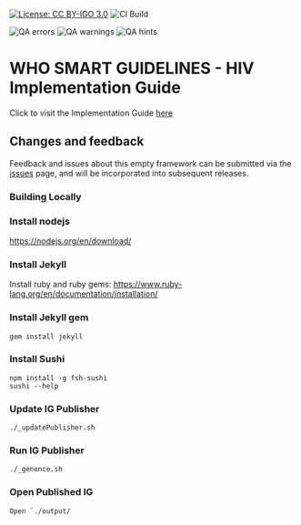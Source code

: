 <!--badges-->
[![License: CC BY-IGO 3.0](https://licensebuttons.net/l/by-nc/3.0/igo/80x15.png)](https://creativecommons.org/licenses/by/3.0/igo)
![CI Build](https://img.shields.io/github/actions/workflow/status/abertnamanya/smart-hiv/ghbuild.yml)  
   
![QA errors](https://img.shields.io/badge/dynamic/json?url=https%3A%2F%2Fabertnamanya.github.io%2Fsmart-hiv%2Fqa.json&query=%24.errs&logoColor=red&label=QA%20errors&color=yellow)
![QA warnings](https://img.shields.io/badge/dynamic/json?url=https%3A%2F%2Fabertnamanya.github.io%2Fsmart-hiv%2Fqa.json&query=%24.warnings&logoColor=orange&label=QA%20warnings&color=yellow)
![QA hints](https://img.shields.io/badge/dynamic/json?url=https%3A%2F%2Fabertnamanya.github.io%2Fsmart-hiv%2Fqa.json&query=%24.hints&logoColor=yellow&label=QA%20hints&color=yellow)
<!--/badges-->

# WHO SMART GUIDELINES - HIV Implementation Guide

Click to visit the Implementation Guide [here](https://i-tech-uw.github.io/smart-hiv)


## Changes and feedback

Feedback and issues about this empty framework can be submitted via the [issues](issues) page, and will be incorporated into subsequent releases.

### Building Locally
### Install nodejs
https://nodejs.org/en/download/

### Install Jekyll
Install ruby and ruby gems: https://www.ruby-lang.org/en/documentation/installation/

### Install Jekyll gem
    gem install jekyll
### Install Sushi
    npm install -g fsh-sushi
    sushi --help
### Update IG Publisher
    ./_updatePublisher.sh
### Run IG Publisher
    ./_genonce.sh
### Open Published IG
    Open `./output/




